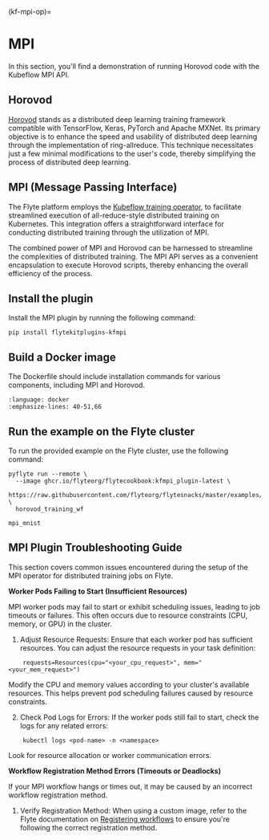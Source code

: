 (kf-mpi-op)=

# MPI



In this section, you'll find a demonstration of running Horovod code with the Kubeflow MPI API.

## Horovod

[Horovod](http://horovod.ai/) stands as a distributed deep learning training framework compatible with
TensorFlow, Keras, PyTorch and Apache MXNet. Its primary objective is to enhance the speed and usability
of distributed deep learning through the implementation of ring-allreduce. This technique necessitates
just a few minimal modifications to the user's code, thereby simplifying the process of distributed deep learning.

## MPI (Message Passing Interface)

The Flyte platform employs the [Kubeflow training operator](https://github.com/kubeflow/training-operator),
to facilitate streamlined execution of all-reduce-style distributed training on Kubernetes.
This integration offers a straightforward interface for conducting distributed training through the utilization of MPI.

The combined power of MPI and Horovod can be harnessed to streamline the complexities of distributed training.
The MPI API serves as a convenient encapsulation to execute Horovod scripts, thereby enhancing the overall efficiency of the process.

## Install the plugin

Install the MPI plugin by running the following command:

```
pip install flytekitplugins-kfmpi
```

## Build a Docker image

The Dockerfile should include installation commands for various components, including MPI and Horovod.

```{literalinclude} ../../../examples/kfmpi_plugin/Dockerfile
:language: docker
:emphasize-lines: 40-51,66
```

## Run the example on the Flyte cluster

To run the provided example on the Flyte cluster, use the following command:

```
pyflyte run --remote \
  --image ghcr.io/flyteorg/flytecookbook:kfmpi_plugin-latest \
  https://raw.githubusercontent.com/flyteorg/flytesnacks/master/examples/kfmpi_plugin/kfmpi_plugin/mpi_mnist.py \
  horovod_training_wf
```

```{auto-examples-toc}
mpi_mnist
```

## MPI Plugin Troubleshooting Guide

This section covers common issues encountered during the setup of the MPI operator for distributed training jobs on Flyte.

**Worker Pods Failing to Start (Insufficient Resources)**

MPI worker pods may fail to start or exhibit scheduling issues, leading to job timeouts or failures. This often occurs due to resource constraints (CPU, memory, or GPU) in the cluster.

1. Adjust Resource Requests:
Ensure that each worker pod has sufficient resources. You can adjust the resource requests in your task definition:

```
    requests=Resources(cpu="<your_cpu_request>", mem="<your_mem_request>")
```

Modify the CPU and memory values according to your cluster's available resources. This helps prevent pod scheduling failures caused by resource constraints.

2. Check Pod Logs for Errors:
If the worker pods still fail to start, check the logs for any related errors:

```
    kubectl logs <pod-name> -n <namespace>
```

Look for resource allocation or worker communication errors.

**Workflow Registration Method Errors (Timeouts or Deadlocks)**

If your MPI workflow hangs or times out, it may be caused by an incorrect workflow registration method.

1. Verify Registration Method:
    When using a custom image, refer to the Flyte documentation on [Registering workflows](https://docs.flyte.org/en/latest/user_guide/flyte_fundamentals/registering_workflows.html#registration-patterns) to ensure you're following the correct registration method.

